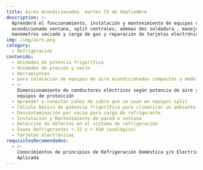 ```yaml
---
title: Aires Acondicionados  martes 25 de Septiembre
description: >-
  Aprenderá el funcionamiento, instalación y mantenimiento de equipos de aire
  acondicionado ventana, split centrales, ademas des soldadura , manejo de
  manómetros vaciado y carga de gas y reparación de tarjetas electrónicas.
img: /img/aire.png
category:
  - Refrigeración
contenido:
  - Unidades de potencia frigorífica
  - Unidades de presión y vacío
  - Herramientas
  - para colocación de equipos de aire acondicionados compactos y modelo split
  - >-
    Dimensionamiento de conductores eléctricos según potencia de aire y sus
    equipos de protección
  - Aprender a conectar caños de cobre que se usan en equipos split
  - Cálculo básico de potencia frigorífica para climatizar un ambiente
  - Descontaminación por vacío para carga de refrigerante
  - Instalación y Mantenimiento de pared o ventana
  - Detección de defectos en el sistema de refrigeración
  - Gases Refrigerantes r-22 y r-410 (ecológico)
  - Tarjetas electrónicas
requisitosRecomendados:
  - >-
    Conocimientos de principios de Refrigeración Doméstica y/o Electricidad
    Aplicada
---
```


